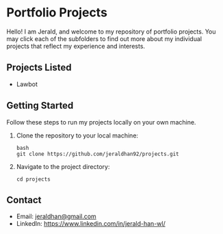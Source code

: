 # Portfolio Projects

Hello! I am Jerald, and welcome to my repository of portfolio projects. You may click each of the subfolders to find out more about my individual projects that reflect my experience and interests.


## Projects Listed

- Lawbot

## Getting Started

Follow these steps to run my projects locally on your own machine.


1. Clone the repository to your local machine:

   ```
   bash
   git clone https://github.com/jeraldhan92/projects.git
   ```

2. Navigate to the project directory:

   ```
   cd projects
   ```

## Contact
- Email: jeraldhan@gmail.com
- LinkedIn: https://www.linkedin.com/in/jerald-han-wl/

